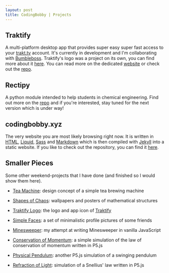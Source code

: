 ```yaml
---
layout: post
title: CodingBobby | Projects
---
```


## Traktify
A multi-platform desktop app that provides super easy super fast access to your [trakt.tv](https://trakt.tv) account.
It's currently in development and I'm collaborating with [Bumbleboss](https://bumbleboss.xyz).
Traktify's logo was a project on its own, you can find more about it [here](#small-traktify).
You can read more on the dedicated [website](/traktify) or check out the [repo](https://github.com/CodingBobby/traktify).

## Rectipy
A python module intended to help students in chemical engineering.
Find out more on the [repo](https://github.com/CodingBobby/rectipy) and if you're interested, stay tuned for the next version which is under way!

## codingbobby.xyz
The very website you are most likely browsing right now.
It is written in [HTML](https://html.spec.whatwg.org/), [Liquid](https://shopify.github.io/liquid/), [Sass](https://sass-lang.com/) and [Markdown](https://daringfireball.net/projects/markdown/) which is then compiled with [Jekyll](https://jekyllrb.com/) into a static website.
If you like to check out the repository, you can find it [here](https://github.com/CodingBobby/codingbobby.github.io).

## Smaller Pieces
Some other weekend-projects that I have done (and finished so I would show them here).

- [Tea Machine](tea-machine):
  design concept of a simple tea brewing machine

- [Shapes of Chaos](chaotic-shapes):
  wallpapers and posters of mathematical structures

- <span id="small-traktify">[Traktify Logo](traktify-logo)</span>:
  the logo and app icon of [Traktify](#traktify)

- [Simple Faces](simple-faces):
  a set of minimalistic profile pictures of some friends

- [Minesweeper](minesweeper):
  my attempt at writing Minesweeper in vanilla JavaScript

- [Conservation of Momentum](algebrarium-momentum):
  a simple simulation of the law of conservation of momentum written in P5.js

- [Physical Pendulum](algebrarium-pendulum):
  another P5.js simulation of a swinging pendulum

- [Refraction of Light](algebrarium-refraction):
  simulation of a Snellius' law written in P5.js
